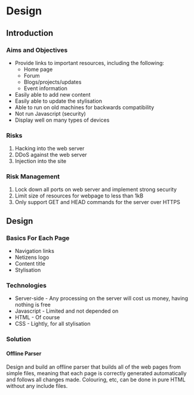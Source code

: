 # Design

## Introduction

### Aims and Objectives

* Provide links to important resources, including the following:
  * Home page
  * Forum
  * Blogs/projects/updates
  * Event information
* Easily able to add new content
* Easily able to update the stylisation
* Able to run on old machines for backwards compatibility
* Not run Javascript (security)
* Display well on many types of devices

### Risks

1. Hacking into the web server
2. DDoS against the web server
3. Injection into the site

### Risk Management

1. Lock down all ports on web server and implement strong security
2. Limit size of resources for webpage to less than 1kB
3. Only support GET and HEAD commands for the server over HTTPS

## Design

### Basics For Each Page

* Navigation links
* Netizens logo
* Content title
* Stylisation

### Technologies

* Server-side - Any processing on the server will cost us money, having nothing
  is free
* Javascript - Limited and not depended on
* HTML - Of course
* CSS - Lightly, for all stylisation

### Solution

#### Offline Parser

Design and build an offline parser that builds all of the web pages from simple
files, meaning that each page is correctly generated automatically and follows
all changes made. Colouring, etc, can be done in pure HTML without any include
files.
